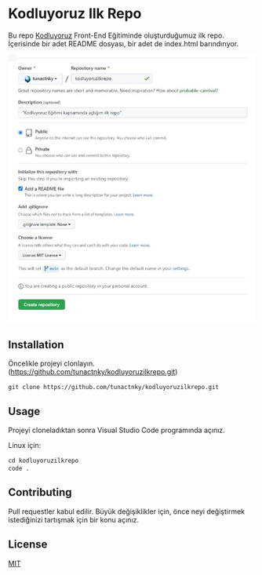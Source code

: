 # Kodluyoruz Ilk Repo

Bu repo [Kodluyoruz](http://kodluyoruz.org) Front-End Eğitiminde oluşturduğumuz ilk repo. İçerisinde bir adet README dosyası, bir adet de index.html barındırıyor.

![Resim içerir](Images/example.jpg)

## Installation

Öncelikle projeyi clonlayın. (https://github.com/tunactnky/kodluyoruzilkrepo.git)

```
git clone https://github.com/tunactnky/kodluyoruzilkrepo.git
```

## Usage

Projeyi cloneladıktan sonra Visual Studio Code programında açınız.

Linux için:

```
cd kodluyoruzilkrepo
code .
```

## Contributing

Pull requestler kabul edilir. Büyük değişiklikler için, önce neyi değiştirmek istediğinizi tartışmak için bir konu açınız. 

## License

[MIT](https://choosealicense.com/licenses/mit/)
